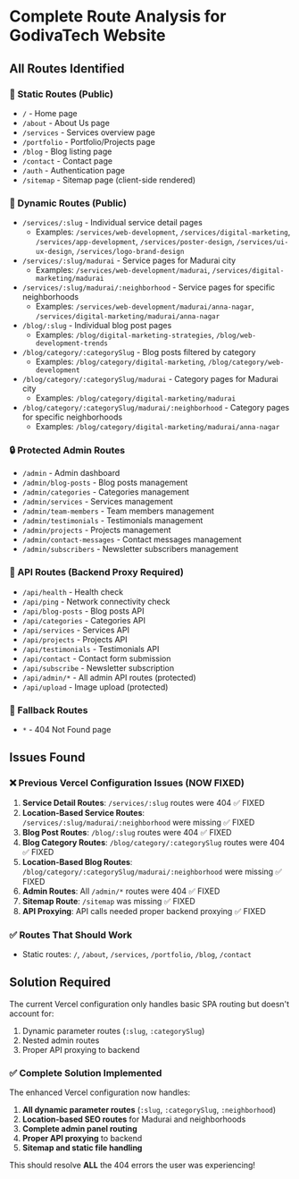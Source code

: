 # Complete Route Analysis for GodivaTech Website

## All Routes Identified

### 🌟 Static Routes (Public)
- `/` - Home page
- `/about` - About Us page  
- `/services` - Services overview page
- `/portfolio` - Portfolio/Projects page
- `/blog` - Blog listing page
- `/contact` - Contact page
- `/auth` - Authentication page
- `/sitemap` - Sitemap page (client-side rendered)

### 🎯 Dynamic Routes (Public)
- `/services/:slug` - Individual service detail pages
  - Examples: `/services/web-development`, `/services/digital-marketing`, `/services/app-development`, `/services/poster-design`, `/services/ui-ux-design`, `/services/logo-brand-design`
- `/services/:slug/madurai` - Service pages for Madurai city
  - Examples: `/services/web-development/madurai`, `/services/digital-marketing/madurai`
- `/services/:slug/madurai/:neighborhood` - Service pages for specific neighborhoods
  - Examples: `/services/web-development/madurai/anna-nagar`, `/services/digital-marketing/madurai/anna-nagar`
- `/blog/:slug` - Individual blog post pages
  - Examples: `/blog/digital-marketing-strategies`, `/blog/web-development-trends`
- `/blog/category/:categorySlug` - Blog posts filtered by category
  - Examples: `/blog/category/digital-marketing`, `/blog/category/web-development`
- `/blog/category/:categorySlug/madurai` - Category pages for Madurai city
  - Examples: `/blog/category/digital-marketing/madurai`
- `/blog/category/:categorySlug/madurai/:neighborhood` - Category pages for specific neighborhoods
  - Examples: `/blog/category/digital-marketing/madurai/anna-nagar`

### 🔒 Protected Admin Routes
- `/admin` - Admin dashboard
- `/admin/blog-posts` - Blog posts management
- `/admin/categories` - Categories management  
- `/admin/services` - Services management
- `/admin/team-members` - Team members management
- `/admin/testimonials` - Testimonials management
- `/admin/projects` - Projects management
- `/admin/contact-messages` - Contact messages management
- `/admin/subscribers` - Newsletter subscribers management

### 📱 API Routes (Backend Proxy Required)
- `/api/health` - Health check
- `/api/ping` - Network connectivity check
- `/api/blog-posts` - Blog posts API
- `/api/categories` - Categories API
- `/api/services` - Services API
- `/api/projects` - Projects API
- `/api/testimonials` - Testimonials API
- `/api/contact` - Contact form submission
- `/api/subscribe` - Newsletter subscription
- `/api/admin/*` - All admin API routes (protected)
- `/api/upload` - Image upload (protected)

### 🚫 Fallback Routes
- `*` - 404 Not Found page

## Issues Found

### ❌ Previous Vercel Configuration Issues (NOW FIXED)
1. **Service Detail Routes**: `/services/:slug` routes were 404 ✅ FIXED
2. **Location-Based Service Routes**: `/services/:slug/madurai/:neighborhood` were missing ✅ FIXED
3. **Blog Post Routes**: `/blog/:slug` routes were 404 ✅ FIXED  
4. **Blog Category Routes**: `/blog/category/:categorySlug` routes were 404 ✅ FIXED
5. **Location-Based Blog Routes**: `/blog/category/:categorySlug/madurai/:neighborhood` were missing ✅ FIXED
6. **Admin Routes**: All `/admin/*` routes were 404 ✅ FIXED
7. **Sitemap Route**: `/sitemap` was missing ✅ FIXED
8. **API Proxying**: API calls needed proper backend proxying ✅ FIXED

### ✅ Routes That Should Work
- Static routes: `/`, `/about`, `/services`, `/portfolio`, `/blog`, `/contact`

## Solution Required
The current Vercel configuration only handles basic SPA routing but doesn't account for:
1. Dynamic parameter routes (`:slug`, `:categorySlug`)
2. Nested admin routes
3. Proper API proxying to backend

### ✅ Complete Solution Implemented
The enhanced Vercel configuration now handles:
1. **All dynamic parameter routes** (`:slug`, `:categorySlug`, `:neighborhood`)
2. **Location-based SEO routes** for Madurai and neighborhoods
3. **Complete admin panel routing**
4. **Proper API proxying** to backend
5. **Sitemap and static file handling**

This should resolve **ALL** the 404 errors the user was experiencing!